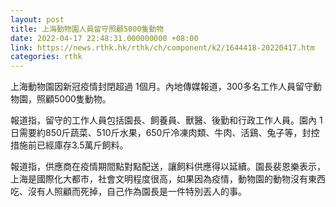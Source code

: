 ```yaml
---
layout: post
title: 上海動物園人員留守照顧5000隻動物
date: 2022-04-17 22:48:31.000000000 +08:00
link: https://news.rthk.hk/rthk/ch/component/k2/1644418-20220417.htm
categories: rthk
---
```


上海動物園因新冠疫情封閉超過 1個月。內地傳媒報道，300多名工作人員留守動物園，照顧5000隻動物。

報道指，留守的工作人員包括園長、飼養員、獸醫、後勤和行政工作人員。園內 1日需要約850斤蔬菜、510斤水果，650斤冷凍肉類、牛肉、活鷄、兔子等，封控措施前已經庫存3.5萬斤飼料。

報道指，供應商在疫情期間點對點配送，讓飼料供應得以延續。園長裴恩樂表示，上海是國際化大都市，社會文明程度很高，如果因為疫情，動物園的動物沒有東西吃、沒有人照顧而死掉，自己作為園長是一件特別丟人的事。
